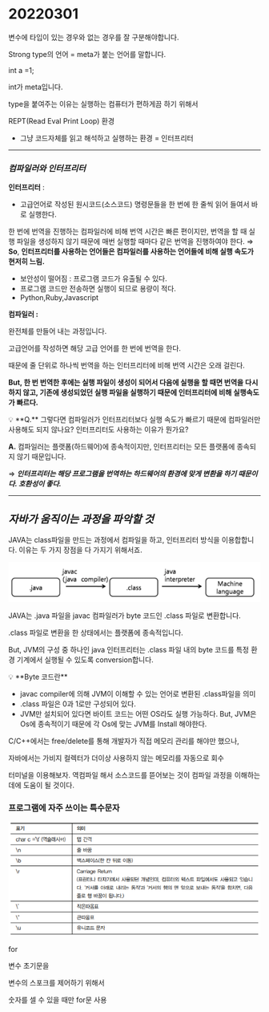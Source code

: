 # 20220301

변수에 타입이 있는 경우와 없는 경우를 잘 구분해야합니다.

Strong type의 언어 = meta가 붙는 언어를 말합니다.

int a =1;

int가 meta입니다. 

type을 붙여주는 이유는 실행하는 컴퓨터가 편하게끔 하기 위해서

REPT(Read Eval Print Loop) 환경

- 그냥 코드자체를 읽고 해석하고 실행하는 환경 = 인터프리터

---

### ***컴파일러와 인터프리터***

**인터프리터** :

- 고급언어로 작성된 원시코드(소스코드) 명령문들을 한 번에 한 줄씩 읽어 들여서 바로 실행한다.

한 번에 번역을 진행하는 컴파일러에 비해 번역 시간은 빠른 편이지만, 번역을 할 때 실행 파일을 생성하지 않기 때문에 매번 실행할 때마다 같은 번역을 진행하여야 한다. ⇒ **So**, **인터프리터를 사용하는 언어들은 컴파일러를 사용하는 언어들에 비해 실행 속도가 현저히 느림.**

- 보안성이 떨어짐 : 프로그램 코드가 유출될 수 있다.
- 프로그램 코드만 전송하면 실행이 되므로 용량이 적다.
- Python,Ruby,Javascript

**컴파일러 :**

완전체를 만들어 내는 과정입니다.

고급언어를 작성하면 해당 고급 언어를 한 번에 번역을 한다.

때문에 줄 단위로 하나씩 번역을 하는 인터프리터에 비해 번역 시간은 오래 걸린다. 

**But, 한 번 번역한 후에는 실행 파일이 생성이 되어서 다음에 실행을 할 때면 번역을 다시 하지 않고, 기존에 생성되었던 실행 파일을 실행하기 때문에 인터프리터에 비해 실행속도가 빠르다.**

<aside>
💡 **Q.** 그렇다면 컴파일러가 인터프리터보다 실행 속도가 빠르기 때문에 컴파일러만 사용해도 되지 않나요? 인터프리터도 사용하는 이유가 뭔가요?

 **A.** 컴파일러는 플랫폼(하드웨어)에 종속적이지만, 인터프리터는 모든 플랫폼에 종속되지 않기 때문입니다.

⇒ ***인터프리터는 해당 프로그램을 번역하는 하드웨어의 환경에 맞게 변환을 하기 때문이다. 호환성이 좋다.***

</aside>

---

## ***자바가 움직이는 과정을 파악할 것***

JAVA는 class파일을 만드는 과정에서 컴파일을 하고, 인터프리터 방식을 이용합합니다. 이유는 두 가지 장점을 다 가지기 위해서죠.

![Untitled](20220301%2034800/Untitled.png)

JAVA는 .java 파일을 javac 컴파일러가 byte 코드인 .class 파일로 변환합니다.

.class 파일로 변환을 한 상태에서는 플랫폼에 종속적입니다.

But, JVM의 구성 중 하나인 java 인터프리터는 .class 파일 내의  byte 코드를 특정 환경 기계에서 실행될 수 있도록 conversion합니다. 

<aside>
💡 **Byte 코드란**

- javac compiler에 의해 JVM이 이해할 수 있는 언어로 변환된 .class파일을 의미
- .class 파일은 0과 1로만 구성되어 있다.
- JVM만 설치되어 있다면 바이트 코드는 어떤 OS라도 실행 가능하다. But, JVM은 Os에 종속적이기 때문에 각 Os에 맞는 JVM를 Install 해야한다.

</aside>

C/C++에서는 free/delete를 통해 개발자가 직접 메모리 관리를 해야만 했으나,

자바에서는 가비지 컬렉터가 더이상 사용하지 않는 메모리를 자동으로 회수

터미널을 이용해보자. 역컴파일 해서 소스코드를 뜯어보는 것이 컴파일 과정을 이해하는데에 도움이 될 것이다.

### 프로그램에 자주 쓰이는 특수문자

![Untitled](20220301%2034800/Untitled%201.png)

for 

변수 초기문을 

변수의 스포크를 제어하기 위해서

숫자를 셀 수 있을 때만 for문 사용